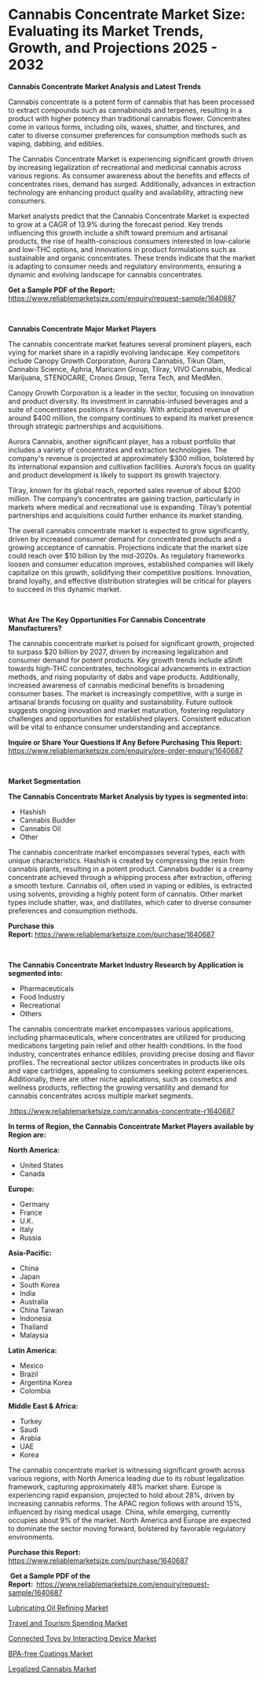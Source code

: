 <p><h1>Cannabis Concentrate Market Size: Evaluating its Market Trends, Growth, and Projections 2025 - 2032</h1></p><p><strong>Cannabis Concentrate Market Analysis and Latest Trends</strong></p>
<p><p>Cannabis concentrate is a potent form of cannabis that has been processed to extract compounds such as cannabinoids and terpenes, resulting in a product with higher potency than traditional cannabis flower. Concentrates come in various forms, including oils, waxes, shatter, and tinctures, and cater to diverse consumer preferences for consumption methods such as vaping, dabbing, and edibles.</p><p>The Cannabis Concentrate Market is experiencing significant growth driven by increasing legalization of recreational and medicinal cannabis across various regions. As consumer awareness about the benefits and effects of concentrates rises, demand has surged. Additionally, advances in extraction technology are enhancing product quality and availability, attracting new consumers. </p><p>Market analysts predict that the Cannabis Concentrate Market is expected to grow at a CAGR of 13.9% during the forecast period. Key trends influencing this growth include a shift toward premium and artisanal products, the rise of health-conscious consumers interested in low-calorie and low-THC options, and innovations in product formulations such as sustainable and organic concentrates. These trends indicate that the market is adapting to consumer needs and regulatory environments, ensuring a dynamic and evolving landscape for cannabis concentrates.</p></p>
<p><strong>Get a Sample PDF of the Report:&nbsp;</strong> <a href="https://www.reliablemarketsize.com/enquiry/request-sample/1640687?utm_campaign=2008&utm_medium=2&utm_source=Github&utm_content=ia&utm_term=23032025&utm_id=cannabis-concentrate">https://www.reliablemarketsize.com/enquiry/request-sample/1640687</a></p>
<p>&nbsp;</p>
<p><strong>Cannabis Concentrate Major Market Players</strong></p>
<p><p>The cannabis concentrate market features several prominent players, each vying for market share in a rapidly evolving landscape. Key competitors include Canopy Growth Corporation, Aurora Cannabis, Tikun Olam, Cannabis Science, Aphria, Maricann Group, Tilray, VIVO Cannabis, Medical Marijuana, STENOCARE, Cronos Group, Terra Tech, and MedMen.</p><p>Canopy Growth Corporation is a leader in the sector, focusing on innovation and product diversity. Its investment in cannabis-infused beverages and a suite of concentrates positions it favorably. With anticipated revenue of around $400 million, the company continues to expand its market presence through strategic partnerships and acquisitions.</p><p>Aurora Cannabis, another significant player, has a robust portfolio that includes a variety of concentrates and extraction technologies. The company's revenue is projected at approximately $300 million, bolstered by its international expansion and cultivation facilities. Aurora’s focus on quality and product development is likely to support its growth trajectory.</p><p>Tilray, known for its global reach, reported sales revenue of about $200 million. The company’s concentrates are gaining traction, particularly in markets where medical and recreational use is expanding. Tilray’s potential partnerships and acquisitions could further enhance its market standing.</p><p>The overall cannabis concentrate market is expected to grow significantly, driven by increased consumer demand for concentrated products and a growing acceptance of cannabis. Projections indicate that the market size could reach over $10 billion by the mid-2020s. As regulatory frameworks loosen and consumer education improves, established companies will likely capitalize on this growth, solidifying their competitive positions. Innovation, brand loyalty, and effective distribution strategies will be critical for players to succeed in this dynamic market.</p></p>
<p>&nbsp;</p>
<p><strong>What Are The Key Opportunities For Cannabis Concentrate Manufacturers?</strong></p>
<p><p>The cannabis concentrate market is poised for significant growth, projected to surpass $20 billion by 2027, driven by increasing legalization and consumer demand for potent products. Key growth trends include aShift towards high-THC concentrates, technological advancements in extraction methods, and rising popularity of dabs and vape products. Additionally, increased awareness of cannabis medicinal benefits is broadening consumer bases. The market is increasingly competitive, with a surge in artisanal brands focusing on quality and sustainability. Future outlook suggests ongoing innovation and market maturation, fostering regulatory challenges and opportunities for established players. Consistent education will be vital to enhance consumer understanding and acceptance.</p></p>
<p><strong>Inquire or Share Your Questions If Any Before Purchasing This Report:</strong> <a href="https://www.reliablemarketsize.com/enquiry/pre-order-enquiry/1640687?utm_campaign=2008&utm_medium=2&utm_source=Github&utm_content=ia&utm_term=23032025&utm_id=cannabis-concentrate">https://www.reliablemarketsize.com/enquiry/pre-order-enquiry/1640687</a></p>
<p>&nbsp;</p>
<p><strong>Market Segmentation</strong></p>
<p><strong>The Cannabis Concentrate Market Analysis by types is segmented into:</strong></p>
<p><ul><li>Hashish</li><li>Cannabis Budder</li><li>Cannabis Oil</li><li>Other</li></ul></p>
<p><p>The cannabis concentrate market encompasses several types, each with unique characteristics. Hashish is created by compressing the resin from cannabis plants, resulting in a potent product. Cannabis budder is a creamy concentrate achieved through a whipping process after extraction, offering a smooth texture. Cannabis oil, often used in vaping or edibles, is extracted using solvents, providing a highly potent form of cannabis. Other market types include shatter, wax, and distillates, which cater to diverse consumer preferences and consumption methods.</p></p>
<p><strong>Purchase this Report:&nbsp;</strong><a href="https://www.reliablemarketsize.com/purchase/1640687?utm_campaign=2008&utm_medium=2&utm_source=Github&utm_content=ia&utm_term=23032025&utm_id=cannabis-concentrate">https://www.reliablemarketsize.com/purchase/1640687</a></p>
<p>&nbsp;</p>
<p><strong>The Cannabis Concentrate Market Industry Research by Application is segmented into:</strong></p>
<p><ul><li>Pharmaceuticals</li><li>Food Industry</li><li>Recreational</li><li>Others</li></ul></p>
<p><p>The cannabis concentrate market encompasses various applications, including pharmaceuticals, where concentrates are utilized for producing medications targeting pain relief and other health conditions. In the food industry, concentrates enhance edibles, providing precise dosing and flavor profiles. The recreational sector utilizes concentrates in products like oils and vape cartridges, appealing to consumers seeking potent experiences. Additionally, there are other niche applications, such as cosmetics and wellness products, reflecting the growing versatility and demand for cannabis concentrates across multiple market segments.</p></p>
<p><a href="https://www.reliablemarketsize.com/cannabis-concentrate-r1640687?utm_campaign=2008&utm_medium=2&utm_source=Github&utm_content=ia&utm_term=23032025&utm_id=cannabis-concentrate">&nbsp;https://www.reliablemarketsize.com/cannabis-concentrate-r1640687</a></p>
<p><strong>In terms of Region, the Cannabis Concentrate Market Players available by Region are:</strong></p>
<p>
    <p> <strong> North America: </strong>
        <ul>
            <li>United States</li>
            <li>Canada</li>
        </ul>
        </p> 
    <p> <strong> Europe: </strong>
        <ul>
            <li>Germany</li>
            <li>France</li>
            <li>U.K.</li>
            <li>Italy</li>
            <li>Russia</li>
        </ul>
        </p> 
    <p> <strong> Asia-Pacific: </strong>
        <ul>
            <li>China</li>
            <li>Japan</li>
            <li>South Korea</li>
            <li>India</li>
            <li>Australia</li>
            <li>China Taiwan</li>
            <li>Indonesia</li>
            <li>Thailand</li>
            <li>Malaysia</li>
        </ul>
        </p> 
    <p> <strong> Latin America: </strong>
        <ul>
            <li>Mexico</li>
            <li>Brazil</li>
            <li>Argentina Korea</li>
            <li>Colombia</li>
        </ul>
        </p> 
    <p> <strong> Middle East & Africa: </strong>
        <ul>
            <li>Turkey</li>
            <li>Saudi</li>
            <li>Arabia</li>
            <li>UAE</li>
            <li>Korea</li>
        </ul>
    </p>
    </p>
<p><p>The cannabis concentrate market is witnessing significant growth across various regions, with North America leading due to its robust legalization framework, capturing approximately 48% market share. Europe is experiencing rapid expansion, projected to hold about 28%, driven by increasing cannabis reforms. The APAC region follows with around 15%, influenced by rising medical usage. China, while emerging, currently occupies about 9% of the market. North America and Europe are expected to dominate the sector moving forward, bolstered by favorable regulatory environments.</p></p>
<p><strong>Purchase this Report: </strong><a href="https://www.reliablemarketsize.com/purchase/1640687?utm_campaign=2008&utm_medium=2&utm_source=Github&utm_content=ia&utm_term=23032025&utm_id=cannabis-concentrate">https://www.reliablemarketsize.com/purchase/1640687</a></p>
<p>&nbsp;<strong>Get a Sample PDF of the Report:&nbsp;&nbsp;</strong><a href="https://www.reliablemarketsize.com/enquiry/request-sample/1640687?utm_campaign=2008&utm_medium=2&utm_source=Github&utm_content=ia&utm_term=23032025&utm_id=cannabis-concentrate">https://www.reliablemarketsize.com/enquiry/request-sample/1640687</a></p>
<p><strong></strong></p>
<p><p><a href="https://github.com/ftnlewins/Market-Research-Report-List-1/blob/main/lubricating-oil-refining-market.md?utm_campaign=2008&utm_medium=2&utm_source=Github&utm_content=ia&utm_term=23032025&utm_id=cannabis-concentrate">Lubricating Oil Refining Market</a></p><p><a href="https://github.com/rempemelon5k/Market-Research-Report-List-1/blob/main/travel-and-tourism-spending-market.md?utm_campaign=2008&utm_medium=2&utm_source=Github&utm_content=ia&utm_term=23032025&utm_id=cannabis-concentrate">Travel and Tourism Spending Market</a></p><p><a href="https://github.com/balbajagatr1/Market-Research-Report-List-1/blob/main/connected-toys-by-interacting-device-market.md?utm_campaign=2008&utm_medium=2&utm_source=Github&utm_content=ia&utm_term=23032025&utm_id=cannabis-concentrate">Connected Toys by Interacting Device Market</a></p><p><a href="https://github.com/idranalexie/Market-Research-Report-List-1/blob/main/bpa-free-coatings-market.md?utm_campaign=2008&utm_medium=2&utm_source=Github&utm_content=ia&utm_term=23032025&utm_id=cannabis-concentrate">BPA-free Coatings Market</a></p><p><a href="https://github.com/yardemuongz5/Market-Research-Report-List-1/blob/main/legalized-cannabis-market.md?utm_campaign=2008&utm_medium=2&utm_source=Github&utm_content=ia&utm_term=23032025&utm_id=cannabis-concentrate">Legalized Cannabis Market</a></p></p>